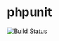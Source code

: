 # phpunit
[![Build Status](https://travis-ci.org/powernic/phpunit.svg?branch=master)](https://travis-ci.org/powernic/phpunit)